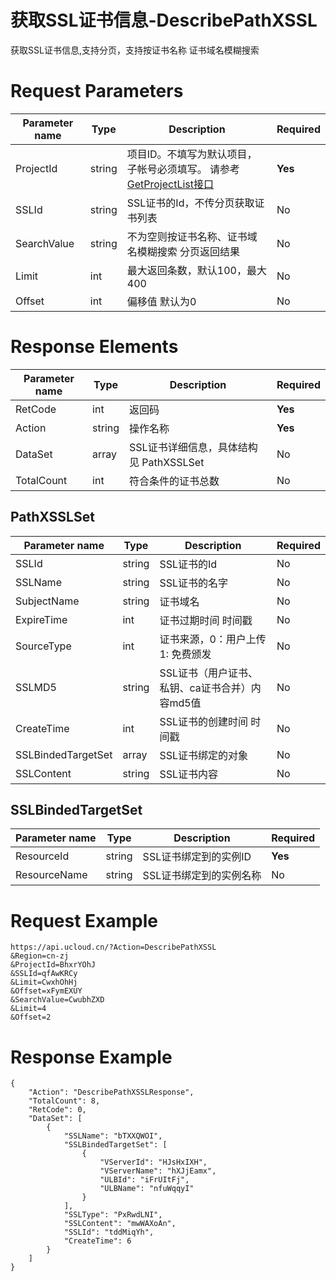 # 获取SSL证书信息-DescribePathXSSL

获取SSL证书信息,支持分页，支持按证书名称 证书域名模糊搜索

# Request Parameters
|Parameter name|Type|Description|Required|
|---|---|---|---|
|ProjectId|string|项目ID。不填写为默认项目，子帐号必须填写。 请参考[GetProjectList接口](../summary/get_project_list.html)|**Yes**|
|SSLId|string|SSL证书的Id，不传分页获取证书列表|No|
|SearchValue|string|不为空则按证书名称、证书域名模糊搜索 分页返回结果|No|
|Limit|int|最大返回条数，默认100，最大400|No|
|Offset|int|偏移值 默认为0|No|

# Response Elements
|Parameter name|Type|Description|Required|
|---|---|---|---|
|RetCode|int|返回码|**Yes**|
|Action|string|操作名称|**Yes**|
|DataSet|array|SSL证书详细信息，具体结构见 PathXSSLSet|No|
|TotalCount|int|符合条件的证书总数|No|

## PathXSSLSet
|Parameter name|Type|Description|Required|
|---|---|---|---|
|SSLId|string|SSL证书的Id|No|
|SSLName|string|SSL证书的名字|No|
|SubjectName|string|证书域名|No|
|ExpireTime|int|证书过期时间 时间戳|No|
|SourceType|int|证书来源，0：用户上传 1: 免费颁发|No|
|SSLMD5|string|SSL证书（用户证书、私钥、ca证书合并）内容md5值|No|
|CreateTime|int|SSL证书的创建时间 时间戳|No|
|SSLBindedTargetSet|array|SSL证书绑定的对象|No|
|SSLContent|string|SSL证书内容|No|

## SSLBindedTargetSet
|Parameter name|Type|Description|Required|
|---|---|---|---|
|ResourceId|string|SSL证书绑定到的实例ID|**Yes**|
|ResourceName|string|SSL证书绑定到的实例名称|No|

# Request Example
```
https://api.ucloud.cn/?Action=DescribePathXSSL
&Region=cn-zj
&ProjectId=BhxrYOhJ
&SSLId=qfAwKRCy
&Limit=CwxhOhHj
&Offset=xFymEXUY
&SearchValue=CwubhZXD
&Limit=4
&Offset=2
```

# Response Example
```
{
    "Action": "DescribePathXSSLResponse", 
    "TotalCount": 8, 
    "RetCode": 0, 
    "DataSet": [
        {
            "SSLName": "bTXXQWOI", 
            "SSLBindedTargetSet": [
                {
                    "VServerId": "HJsHxIXH", 
                    "VServerName": "hXJjEamx", 
                    "ULBId": "iFrUItFj", 
                    "ULBName": "nfuWqqyI"
                }
            ], 
            "SSLType": "PxRwdLNI", 
            "SSLContent": "mwWAXoAn", 
            "SSLId": "tddMiqYh", 
            "CreateTime": 6
        }
    ]
}
```

